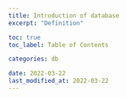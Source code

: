 ```yaml
---
title: Introduction of database
excerpt: "Definition"

toc: true
toc_label: Table of Contents

categories: db

date: 2022-03-22
last_modified_at: 2022-03-22
---
```

